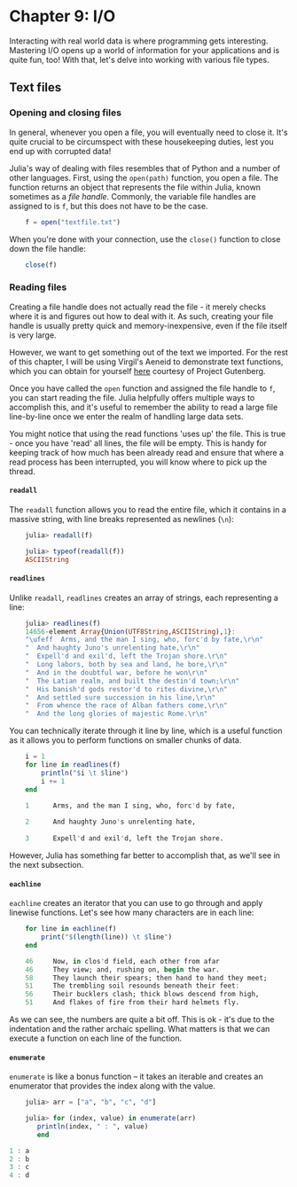 # Chapter 9: I/O

Interacting with real world data is where programming gets interesting. Mastering I/O opens up a world of information for your applications and is quite fun, too! With that, let's delve into working with various file types.

## Text files

### Opening and closing files

In general, whenever you open a file, you will eventually need to close it. It's quite crucial to be circumspect with these housekeeping duties, lest you end up with corrupted data!

Julia's way of dealing with files resembles that of Python and a number of other languages. First, using the `open(path)` function, you open a file. The function returns an object that represents the file within Julia, known sometimes as a _file handle_. Commonly, the variable file handles are assigned to is `f`, but this does not have to be the case.

```julia
	f = open("textfile.txt")
```

When you're done with your connection, use the `close()` function to close down the file handle:

```julia
	close(f)
```

### Reading files

Creating a file handle does not actually read the file - it merely checks where it is and figures out how to deal with it. As such, creating your file handle is usually pretty quick and memory-inexpensive, even if the file itself is very large.

However, we want to get something out of the text we imported. For the rest of this chapter, I will be using Virgil's Aeneid to demonstrate text functions, which you can obtain for yourself [here](http://www.gutenberg.org/cache/epub/228/pg228.txt) courtesy of Project Gutenberg.

Once you have called the `open` function and assigned the file handle to `f`, you can start reading the file. Julia helpfully offers multiple ways to accomplish this, and it's useful to remember the ability to read a large file line-by-line once we enter the realm of handling large data sets.

You might notice that using the read functions 'uses up' the file. This is true - once you have 'read' all lines, the file will be empty. This is handy for keeping track of how much has been already read and ensure that where a read process has been interrupted, you will know where to pick up the thread.

#### `readall`

The `readall` function allows you to read the entire file, which it contains in a massive string, with line breaks represented as newlines (`\n`): 

```julia
	julia> readall(f)
```

```julia	
	julia> typeof(readall(f))
	ASCIIString
```

#### `readlines`

Unlike `readall`, `readlines` creates an array of strings, each representing a line:

```julia
	julia> readlines(f)
	14656-element Array{Union(UTF8String,ASCIIString),1}:
 	"\ufeff  Arms, and the man I sing, who, forc'd by fate,\r\n"
	"  And haughty Juno's unrelenting hate,\r\n"
	"  Expell'd and exil'd, left the Trojan shore.\r\n"
	"  Long labors, both by sea and land, he bore,\r\n"
	"  And in the doubtful war, before he won\r\n"
	"  The Latian realm, and built the destin'd town;\r\n"
	"  His banish'd gods restor'd to rites divine,\r\n"
	"  And settled sure succession in his line,\r\n"
	"  From whence the race of Alban fathers come,\r\n"
	"  And the long glories of majestic Rome.\r\n"
```

You can technically iterate through it line by line, which is a useful function as it allows you to perform functions on smaller chunks of data. 

```julia
	i = 1
	for line in readlines(f)
		println("$i \t $line")
		i += 1
	end
```

```julia
	1 	   Arms, and the man I sing, who, forc'd by fate,
	
	2 	   And haughty Juno's unrelenting hate,
	
	3 	   Expell'd and exil'd, left the Trojan shore.
```

However, Julia has something far better to accomplish that, as we'll see in the next subsection.

#### `eachline`

`eachline` creates an iterator that you can use to go through and apply linewise functions. Let's see how many characters are in each line:

```julia
	for line in eachline(f)
		print("$(length(line)) \t $line")
	end
```

```julia
	46 	   Now, in clos'd field, each other from afar
	46 	   They view; and, rushing on, begin the war.
	58 	   They launch their spears; then hand to hand they meet;
	51 	   The trembling soil resounds beneath their feet:
	56 	   Their bucklers clash; thick blows descend from high,
	51 	   And flakes of fire from their hard helmets fly.
```

As we can see, the numbers are quite a bit off. This is ok - it's due to the indentation and the rather archaic spelling. What matters is that we can execute a function on each line of the function.


#### `enumerate`

`enumerate` is like a bonus function – it takes an iterable and creates an enumerator that provides the index along with the value. 

```julia
	julia> arr = ["a", "b", "c", "d"]
```

```julia
	julia> for (index, value) in enumerate(arr)
       println(index, " : ", value)
       end
```
```julia
1 : a
2 : b
3 : c
4 : d
```
